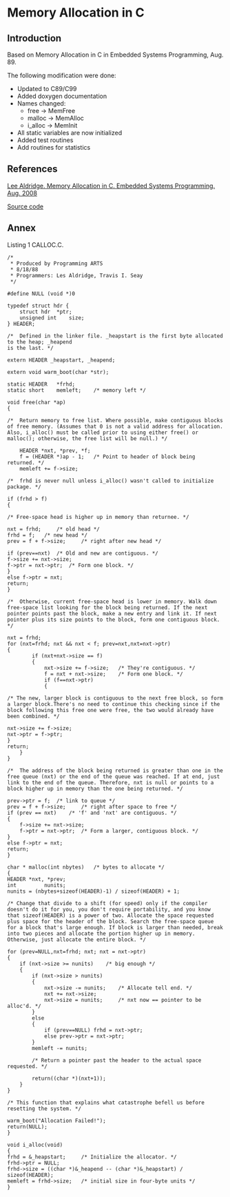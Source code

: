 
Memory Allocation in C
======================

Introduction
------------


Based on Memory Allocation in C in Embedded Systems Programming, Aug. 89.

The following modification were done:

* Updated to C89/C99
* Added doxygen documentation
* Names changed:
  * free        ->      MemFree
  * malloc      ->      MemAlloc
  * i_alloc     ->      MemInit
* All static variables are now initialized
* Added test routines
* Add routines for statistics 

References
----------

[Lee Aldridge. Memory Allocation in C. Embedded Systems Programming. Aug. 2008](https://www.embedded.com/memory-allocation-in-c/)

[Source code](https://m.eet.com/media/1045620/0808esdAldridge)


Annex
-----

Listing 1  CALLOC.C.

    /*
     * Produced by Programming ARTS
     * 8/18/88
     * Programmers: Les Aldridge, Travis I. Seay
     */

    #define NULL (void *)0

    typedef struct hdr {
        struct hdr	*ptr;
        unsigned int	size;
    } HEADER;

    /*	Defined in the linker file. _heapstart is the first byte allocated to the heap; _heapend
    is the last. */

    extern HEADER _heapstart, _heapend;

    extern void	warm_boot(char *str);

    static HEADER 	*frhd;
    static short 	memleft;	/* memory left */

    void free(char *ap)
    {

    /*	Return memory to free list. Where possible, make contiguous blocks of free memory. (Assumes that 0 is not a valid address for allocation. Also, i_alloc() must be called prior to using either free() or malloc(); otherwise, the free list will be null.) */

        HEADER *nxt, *prev, *f;
        f = (HEADER *)ap - 1;	/* Point to header of block being returned. */
        memleft += f->size;

    /*	frhd is never null unless i_alloc() wasn't called to initialize package. */

    if (frhd > f)
    {

    /* Free-space head is higher up in memory than returnee. */

    nxt = frhd; 	/* old head */
    frhd = f; 	/* new head */
    prev = f + f->size; 	/* right after new head */

    if (prev==nxt) 	/* Old and new are contiguous. */
    f->size += nxt->size;
    f->ptr = nxt->ptr; 	/* Form one block. */
    }
    else f->ptr = nxt;
    return;
    }

    /*	Otherwise, current free-space head is lower in memory. Walk down free-space list looking for the block being returned. If the next pointer points past the block, make a new entry and link it. If next pointer plus its size points to the block, form one contiguous block. */

    nxt = frhd;
    for (nxt=frhd; nxt && nxt < f; prev=nxt,nxt=nxt->ptr)
    {
            if (nxt+nxt->size == f)
            {
                nxt->size += f->size; 	/* They're contiguous. */
                f = nxt + nxt->size; 	/* Form one block. */
                if (f==nxt->ptr)
                {

    /* The new, larger block is contiguous to the next free block, so form a larger block.There's no need to continue this checking since if the block following this free one were free, the two would already have been combined. */

    nxt->size += f->size;
    nxt->ptr = f->ptr;
    }
    return;
        }
    }

    /*	The address of the block being returned is greater than one in the free queue (nxt) or the end of the queue was reached. If at end, just link to the end of the queue. Therefore, nxt is null or points to a block higher up in memory than the one being returned. */

    prev->ptr = f; 	/* link to queue */
    prev = f + f->size; 	/* right after space to free */
    if (prev == nxt) 	/* 'f' and 'nxt' are contiguous. */
    {
        f->size += nxt->size;
        f->ptr = nxt->ptr; 	/* Form a larger, contiguous block. */
    }
    else f->ptr = nxt;
    return;
    }

    char * malloc(int nbytes) 	/* bytes to allocate */
    {
    HEADER *nxt, *prev;
    int 		nunits;
    nunits = (nbytes+sizeof(HEADER)-1) / sizeof(HEADER) + 1;

    /* Change that divide to a shift (for speed) only if the compiler doesn't do it for you, you don't require portability, and you know that sizeof(HEADER) is a power of two. Allocate the space requested plus space for the header of the block. Search the free-space queue for a block that's large enough. If block is larger than needed, break into two pieces and allocate the portion higher up in memory. Otherwise, just allocate the entire block. */

    for (prev=NULL,nxt=frhd; nxt; nxt = nxt->ptr)
    {
        if (nxt->size >= nunits) 	/* big enough */
        {
            if (nxt->size > nunits)
            {
                nxt->size -= nunits; 	/* Allocate tell end. */
                nxt += nxt->size;
                nxt->size = nunits; 	/* nxt now == pointer to be alloc'd. */
            }
            else
            {
                if (prev==NULL) frhd = nxt->ptr;
                else prev->ptr = nxt->ptr;
            }
            memleft -= nunits;

            /* Return a pointer past the header to the actual space requested. */

            return((char *)(nxt+1));
        }
    }

    /* This function that explains what catastrophe befell us before resetting the system. */

    warm_boot("Allocation Failed!");
    return(NULL);
    }

    void i_alloc(void)
    {
    frhd = &_heapstart; 	/* Initialize the allocator. */
    frhd->ptr = NULL;
    frhd->size = ((char *)&_heapend -- (char *)&_heapstart) / sizeof(HEADER);
    memleft = frhd->size; 	/* initial size in four-byte units */
    }
